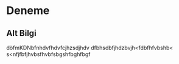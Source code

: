 # Deneme
## Alt Bilgi

döfmKDNbfnhdvfhdvfcjhzsdjhdv
dfbhsdbfjhdzbvjh<fdbfhfvbshb<
s<nfjfbfjhvbsfhvbfsbgshfbghfbgf
